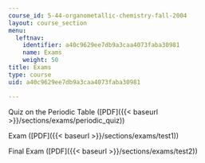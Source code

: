 ```yaml
---
course_id: 5-44-organometallic-chemistry-fall-2004
layout: course_section
menu:
  leftnav:
    identifier: a40c9629ee7db9a3caa4073faba30981
    name: Exams
    weight: 50
title: Exams
type: course
uid: a40c9629ee7db9a3caa4073faba30981

---
```


Quiz on the Periodic Table ([PDF]({{< baseurl >}}/sections/exams/periodic_quiz))

Exam ([PDF]({{< baseurl >}}/sections/exams/test1))

Final Exam ([PDF]({{< baseurl >}}/sections/exams/test2))